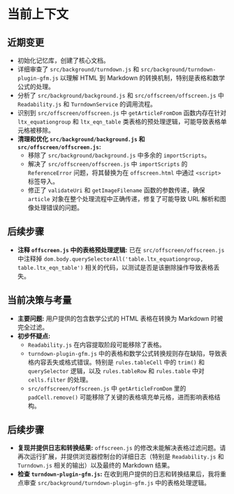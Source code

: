 # 当前上下文

## 近期变更

- 初始化记忆库，创建了核心文档。
- 详细审查了 `src/background/turndown.js` 和 `src/background/turndown-plugin-gfm.js` 以理解 HTML 到 Markdown 的转换机制，特别是表格和数学公式的处理。
- 分析了 `src/background/background.js` 和 `src/offscreen/offscreen.js` 中 `Readability.js` 和 `TurndownService` 的调用流程。
- 识别到 `src/offscreen/offscreen.js` 中 `getArticleFromDom` 函数内存在针对 `ltx_equationgroup` 和 `ltx_eqn_table` 类表格的预处理逻辑，可能导致表格单元格被移除。
- **清理和优化 `src/background/background.js` 和 `src/offscreen/offscreen.js`:**
    - 移除了 `src/background/background.js` 中多余的 `importScripts`。
    - 解决了 `src/offscreen/offscreen.js` 中 `importScripts` 的 `ReferenceError` 问题，将其替换为在 `offscreen.html` 中通过 `<script>` 标签导入。
    - 修正了 `validateUri` 和 `getImageFilename` 函数的参数传递，确保 `article` 对象在整个处理流程中正确传递，修复了可能导致 URL 解析和图像处理错误的问题。

## 后续步骤

- **注释 `offscreen.js` 中的表格预处理逻辑:** 已在 `src/offscreen/offscreen.js` 中注释掉 `dom.body.querySelectorAll('table.ltx_equationgroup, table.ltx_eqn_table')` 相关的代码，以测试是否是该删除操作导致表格丢失。

## 当前决策与考量

- **主要问题:** 用户提供的包含数学公式的 HTML 表格在转换为 Markdown 时被完全过滤。
- **初步怀疑点:**
    - `Readability.js` 在内容提取阶段可能移除了表格。
    - `turndown-plugin-gfm.js` 中的表格和数学公式转换规则存在缺陷，导致表格内容丢失或格式错误。特别是 `rules.tableCell` 中的 `trim()` 和 `querySelector` 逻辑，以及 `rules.tableRow` 和 `rules.table` 中对 `cells.filter` 的处理。
    - `src/offscreen/offscreen.js` 中 `getArticleFromDom` 里的 `padCell.remove()` 可能移除了关键的表格填充单元格，进而影响表格结构。

## 后续步骤

- **复现并提供日志和转换结果:** `offscreen.js` 的修改未能解决表格过滤问题。请再次运行扩展，并提供浏览器控制台的详细日志（特别是 `Readability.js` 和 `Turndown.js` 相关的输出）以及最终的 Markdown 结果。
- **检查 `turndown-plugin-gfm.js`:** 在收到用户提供的日志和转换结果后，我将重点审查 `src/background/turndown-plugin-gfm.js` 中的表格处理逻辑。
